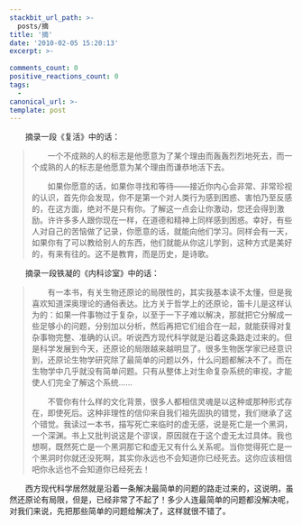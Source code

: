 ```yaml
---
stackbit_url_path: >-
  posts/摘
title: '摘'
date: '2010-02-05 15:20:13'
excerpt: >-
  
comments_count: 0
positive_reactions_count: 0
tags: 
  - 
canonical_url: >-
template: post
---
```

<div style="text-indent: 2em;"><p>摘录一段《复活》中的话：</p><blockquote><p>一个不成熟的人的标志是他愿意为了某个理由而轰轰烈烈地死去，而一个成熟的人的标志是他愿意为某个理由而谦恭地活下去。</p><p>如果你愿意的话，如果你寻找和等待——接近你内心会非常、非常珍视的认识，首先你会发现，你不是第一个对人类行为感到困惑、害怕乃至反感的，在这方面，绝对不是只有你。了解这一点会让你激动，您还会得到激励。许许多多人跟你现在一样，在道德和精神上同样感到困惑。幸好，有些人对自己的苦恼做了记录，你愿意的话，就能向他们学习。同样会有一天，如果你有了可以教给别人的东西，他们就能从你这儿学到，这种方式是美好的，有来有往的。这不是教育，而是历史，是诗歌。</p></blockquote><p>摘录一段铁凝的《内科诊室》中的话：</p><blockquote><p>有一本书，有关生物还原论的局限性的，其实我基本读不太懂，但是我喜欢知道深奥理论的通俗表达。比方关于哲学上的还原论，笛卡儿是这样认为的：如果一件事物过于复杂，以至于一下子难以解决，那就把它分解成一些足够小的问题，分别加以分析，然后再把它们组合在一起，就能获得对复杂事物完整、准确的认识。听说西方现代科学就是沿着这条路走过来的。但是科学发展到今天，还原论的局限越来越明显了。很多生物医学家已经意识到，还原论生物学研究除了最简单的问题以外，什么问题都解决不了。而在生物学中几乎就没有简单问题。只有从整体上对生命复杂系统的审视，才能使人们完全了解这个系统……</p><p>不管你有什么样的文化背景，很多人都相信灵魂是以这种或那种形式存在，即使死后。这种非理性的信仰来自我们祖先固执的错觉，我们继承了这个错觉。我读过一本书，描写死亡来临时的虚无感，说是死亡是一个黑洞，一个深渊。书上又批判说这是个谬误，原因就在于这个虚无太过具体。我也想啊，既然死亡是一个黑洞那它和虚无又有什么关系呢。当你觉得死亡是一个黑洞时你就还没死啊，其实你永远也不会知道你已经死去。这你应该相信吧你永远也不会知道你已经死去！</p></blockquote><p>西方现代科学居然就是沿着一条解决最简单的问题的路走过来的，这说明，虽然还原论有局限，但是，已经非常了不起了！多少人连最简单的问题都没解决呢，对我们来说，先把那些简单的问题给解决了，这样就很不错了。</p></div>